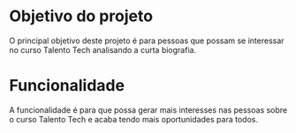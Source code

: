 # Objetivo do projeto
O principal objetivo deste projeto é para pessoas que possam se interessar no curso Talento Tech analisando a curta biografia. 
# Funcionalidade
A funcionalidade é para que possa gerar mais interesses nas pessoas sobre o curso Talento Tech e acaba tendo mais oportunidades para todos.

